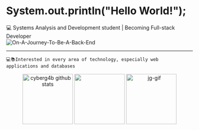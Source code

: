   # System.out.println("Hello World!"); 
  
  :computer: Systems Analysis and Development student | Becoming Full-stack Developer <br>
  <img alt="On-A-Journey-To-Be-A-Back-End" src="https://readme-typing-svg.herokuapp.com/?lines=On+a+journey+to+be+a+Dev+Back-end!" >
    
  <hr>
  
    💻📚Interested in every area of technology, especially web applications and databases
    
  
  <div align="center">
  <img height="136px" src="https://github-readme-stats.vercel.app/api?username=cyberg4b&show_icons=true&count_private=true&hide_border=true&title_color=00bfbf&icon_color=00bfbf&text_color=c9d1d9&bg_color=0d1117" alt="cyberg4b github stats" /> 
  <img height="136px" src="https://github-readme-stats.vercel.app/api/top-langs/?username=cyberg4b&layout=compact&hide_border=true&title_color=00bfbf&text_color=00bfbf&bg_color=0d1117" />  
  
  <img alt="jg-gif" width="136" src="https://media.giphy.com/media/gVnet5HmqG5xu/giphy.gif">
  </div>
   
   ##
